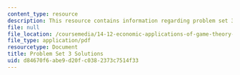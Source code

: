 ```yaml
---
content_type: resource
description: This resource contains information regarding problem set 3 solutions.
file: null
file_location: /coursemedia/14-12-economic-applications-of-game-theory-fall-2012/d84670f6abe9d20fc0382373c7514f33_MIT14_12F12_pset3sol.pdf
file_type: application/pdf
resourcetype: Document
title: Problem Set 3 Solutions
uid: d84670f6-abe9-d20f-c038-2373c7514f33
---
```

